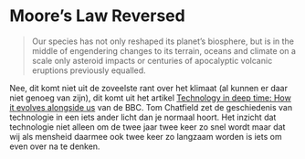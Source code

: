 # Moore’s Law Reversed

> Our species has not only reshaped its planet’s biosphere, but is in the middle of engendering changes to its terrain, oceans and climate on a scale only asteroid impacts or centuries of apocalyptic volcanic eruptions previously equalled.

Nee, dit komt niet uit de zoveelste rant over het klimaat (al kunnen er daar niet genoeg van zijn), dit komt uit het artikel [Technology in deep time: How it evolves alongside us](http://www.bbc.com/future/story/20190207-technology-in-deep-time-how-it-evolves-alongside-us?utm_source=densediscovery&utm_medium=email&utm_campaign=newsletter-issue-24) van de BBC. Tom Chatfield zet de geschiedenis van technologie in een iets ander licht dan je normaal hoort. Het inzicht dat technologie niet alleen om de twee jaar twee keer zo snel wordt maar dat wij als mensheid daarmee ook twee keer zo langzaam worden is iets om even over na te denken.